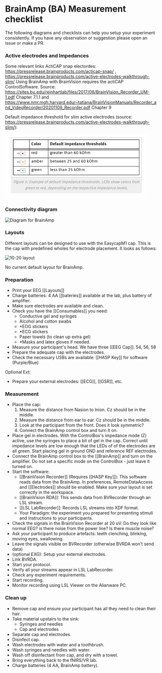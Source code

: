 # BrainAmp (BA) Measurement checklist

The following diagrams and checklists can help you setup your experiment consistently. If you have any observation or suggestion please open an issue or make a PR.


### Active electrodes and Impedances
Some relevant links
ActiCAP snap electordes: https://pressrelease.brainproducts.com/acticap-snap/ , https://pressrelease.brainproducts.com/active-electrodes-walkthrough-slim/
Using BrainAmp with BrainVision requires the actiCAP ControlSoftware. Source: https://sites.bu.edu/reinhartlab/files/2017/06/BrainVision_Recorder_UM-1.pdf Chapter 7.1.1 and https://www.nmr.mgh.harvard.edu/~tatiana/BrainVisionManuals/Recorder_and_VideoRecorder/20201109_Recorder.pdf Chapter 9

Default impedance threshold for slim active electrodes (source: https://pressrelease.brainproducts.com/active-electrodes-walkthrough-slim/):

![Default impdances for ActiCAP electrodes](./default_impedances.png)


### Connectivity diagram 

![Diagram for BrainAmp](./DiagramBrainAmp.jpg)

### Layouts

Different layouts can be designed to use with the EasycapM1 cap. This is the cap with predefined wholes for electrode placement. It looks as follows: 

![10-20 layout](./Layouts/Layout.svg)

No current default layout for BrainAmp.

### Preparation

- Print your EEG [[Layouts]]
- Charge batteries: 4 AA [[bateries]] available at the lab, plus battery of amplifier.
- Make sure electrodes are available and clean.
- Check you have the [[Consumables]] you need:
  - Conductive gel and syringes
  - Alcohol and cotton swabs
  - *EOG stickers
  - *ECG stickers
  - Paper towels (to clean up extra gel)
  - *Masks and latex gloves if needed.
- Measure your participant's head. We have three [[EEG Cap]]: 54, 56, 58
- Prepare the adequate cap with the electrodes.
- Check the necessary USBs are available: [[HASP Key]] for software (Purple/Blue)

Optional Ext:
- Prepare your external electrodes: [[ECG]], [[GSR]], etc.

### Measurement

- Place the cap:
  1. Measure the distance from Nasion to Inion. Cz should be in the middle.
  2. Measure the distance from ear to ear. Cz should be in the middle.
  3. Look at the participant from the front. Does it look symmetric?
  4. Connect the BrainAmp control box and turn it on.
- Place gel in electrodes. With the ControlBox's impedance mode (Z) active, use the syringes to place a bit of gel in the cap. Correct until impedance levels are low enough that the LEDs of of the electrodes are all green. Start placing gel in ground GND and reference REF electrodes.
- Connect the BrainAmp control box to the [[BrainAmp]] and turn on the amplifier. Do not set a specific mode on the ControlBox - just leave it turned on.
- Start the software:
  - [[BrainVision Recorder]] (Requires [[HASP Key]]): This software reads data from the BrainAmp. In preferences, RemoteDataAccess and [[Electrodes]] should be enabled. Make sure your layout is set correctly in the workspace.
  - [[BrainVision RDA]]: This sends data from BVRecorder through an LSL stream.
  - [[LSL LabRecorder]]: Records LSL streams into XDF format.
  - Your Paradigm: the experiment you prepared for presenting stimuli and instructions to your participants.
- Check the signals in the BrainVision Recorder at 20 uV. Do they look like normal EEG? is there noise from the power line? Is there muscle noise?
- Ask your participant to produce artefacts: teeth clenching, blinking, moving eyes, swallowing.
- Leave the signals visible on BVRecorder (otherwise BVRDA won't send data)
- (optional EXG): Setup your external electrodes.
- Link BVRDA.
- Start your protocol.
- Verify all your streams appear in LSL LabRecorder.
- Check any experiment requirements.
- Start recording.
- Monitor recording using LSL Viewer on the Alianware PC.


### Clean up
- Remove cap and ensure your participant has all they need to clean their hair.
- Take material upstairs to the sink:
  - Syringes and needles
  - Cap and electrodes
- Separate cap and electrodes.
- Disinfect cap.
- Wash electrodes with water and a toothbrush.
- Wash syringes and needles with water.
- Wash off disinfectant from cap, and dry with a towel.
- Bring everything back to the fNIRS/VR lab.
- Charge batteries (4 AA, BrainAmp battery).
